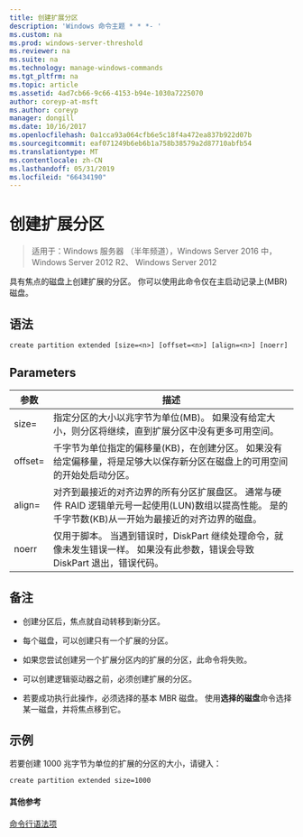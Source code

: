 ```yaml
---
title: 创建扩展分区
description: 'Windows 命令主题 * * *- '
ms.custom: na
ms.prod: windows-server-threshold
ms.reviewer: na
ms.suite: na
ms.technology: manage-windows-commands
ms.tgt_pltfrm: na
ms.topic: article
ms.assetid: 4ad7cb66-9c66-4153-b94e-1030a7225070
author: coreyp-at-msft
ms.author: coreyp
manager: dongill
ms.date: 10/16/2017
ms.openlocfilehash: 0a1cca93a064cfb6e5c18f4a472ea837b922d07b
ms.sourcegitcommit: eaf071249b6eb6b1a758b38579a2d87710abfb54
ms.translationtype: MT
ms.contentlocale: zh-CN
ms.lasthandoff: 05/31/2019
ms.locfileid: "66434190"
---
```

# <a name="create-partition-extended"></a>创建扩展分区

>适用于：Windows 服务器 （半年频道），Windows Server 2016 中，Windows Server 2012 R2、 Windows Server 2012

具有焦点的磁盘上创建扩展的分区。 你可以使用此命令仅在主启动记录上\(MBR\)磁盘。  
  
  
  
## <a name="syntax"></a>语法  
  
```  
create partition extended [size=<n>] [offset=<n>] [align=<n>] [noerr]  
```  
  
## <a name="parameters"></a>Parameters  
  
|  参数  |                                                                                                                             描述                                                                                                                              |
|-------------|----------------------------------------------------------------------------------------------------------------------------------------------------------------------------------------------------------------------------------------------------------------------|
|  size\=<n>  |                                                  指定分区的大小以兆字节为单位\(MB\)。 如果没有给定大小，则分区将继续，直到扩展分区中没有更多可用空间。                                                  |
| offset\=<n> |                     千字节为单位指定的偏移量\(KB\)，在创建分区。 如果没有给定偏移量，将是足够大以保存新分区在磁盘上的可用空间的开始处启动分区。                      |
| align\=<n>  | 对齐到最接近的对齐边界的所有分区扩展盘区。 通常与硬件 RAID 逻辑单元号一起使用\(LUN\)数组以提高性能。 <n> 是的千字节数\(KB\)从一开始为最接近的对齐边界的磁盘。 |
|    noerr    |                                 仅用于脚本。 当遇到错误时，DiskPart 继续处理命令，就像未发生错误一样。 如果没有此参数，错误会导致 DiskPart 退出，错误代码。                                 |
  
## <a name="remarks"></a>备注  
  
-   创建分区后，焦点就自动转移到新分区。  
  
-   每个磁盘，可以创建只有一个扩展的分区。  
  
-   如果您尝试创建另一个扩展分区内的扩展的分区，此命令将失败。  
  
-   可以创建逻辑驱动器之前，必须创建扩展的分区。  
  
-   若要成功执行此操作，必须选择的基本 MBR 磁盘。 使用**选择的磁盘**命令选择某一磁盘，并将焦点移到它。  
  
## <a name="BKMK_examples"></a>示例  
若要创建 1000 兆字节为单位的扩展的分区的大小，请键入：  
  
```  
create partition extended size=1000  
```  
  
#### <a name="additional-references"></a>其他参考  
[命令行语法项](command-line-syntax-key.md)  
  

  

